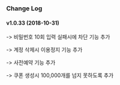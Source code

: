 ### Change Log

#### v1.0.33 (2018-10-31)

-> 비밀번호 10회 입력 실패시에 차단 기능 추가

-> 계정 삭제시 이용정지 기능 추가

-> 사전예약 기능 추가

-> 쿠폰 생성시 100,000개를 넘지 못하도록 추가